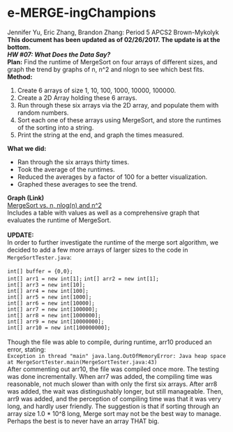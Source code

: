 # e-MERGE-ingChampions
Jennifer Yu, Eric Zhang, Brandon Zhang: Period 5 APCS2 Brown-Mykolyk <br> 
**This document has been updated as of 02/26/2017. The update is at the bottom.** <br> 
***HW #07: What Does the Data Say?*** <br> 
**Plan:** Find the runtime of MergeSort on four arrays of different sizes, and graph the trend by graphs of n, n^2 and nlogn to see which best fits. <br> 
**Method:**
  1. Create 6 arrays of size 1, 10, 100, 1000, 10000, 100000. 
  2. Create a 2D Array holding these 6 arrays. 
  3. Run through these six arrays via the 2D array, and populate them with random numbers. 
  4. Sort each one of these arrays using MergeSort, and store the runtimes of the sorting into a string. 
  5. Print the string at the end, and graph the times measured. 
  
**What we did:**
  * Ran through the six arrays thirty times. 
  * Took the average of the runtimes. 
  * Reduced the averages by a factor of 100 for a better visualization. 
  * Graphed these averages to see the trend. 

**Graph (Link)** <br> 
 [MergeSort vs. n, nlog(n) and n^2](https://docs.google.com/document/d/1VB3V4dNLcd05KYYzLG7QXkBsOT2EIJXENATCzGV4F_Q/pub)<br> 
 Includes a table with values as well as a comprehensive graph that evaluates the runtime of MergeSort. <br> 
 <br> 
 **UPDATE:**<br> 
 In order to further investigate the runtime of the merge sort algorithm, we decided to add a few more arrays of larger sizes to the code in `MergeSortTester.java`: <br> <br> 
 `int[] buffer = {0,0};` <br> 
	`int[] arr1 = new int[1];`
	`int[] arr2 = new int[1];` <br> 
	`int[] arr3 = new int[10];` <br> 
	`int[] arr4 = new int[100];` <br> 
	`int[] arr5 = new int[1000];` <br> 
	`int[] arr6 = new int[10000];` <br> 
	`int[] arr7 = new int[100000];` <br> 
	`int[] arr8 = new int[1000000];` <br> 
	`int[] arr9 = new int[10000000];` <br> 
	`int[] arr10 = new int[100000000];`<br> <br> 
Though the file was able to compile, during runtime, arr10 produced an error, stating: <br> 
`Exception in thread "main" java.lang.OutOfMemoryError: Java heap space at MergeSortTester.main(MergeSortTester.java:43)` <br> 
After commenting out arr10, the file was compiled once more. The testing was done incrementally. When arr7 was added, the compiling time was reasonable, not much slower than with only the first six arrays. After arr8 was added, the wait was distingushably longer, but still manageable. Then, arr9 was added, and the perception of compiling time was that it was very long, and hardly user friendly. The suggestion is that if sorting through an array size 1.0 * 10^8 long, Merge sort may not be the best way to manage. Perhaps the best is to never have an array THAT big. 

